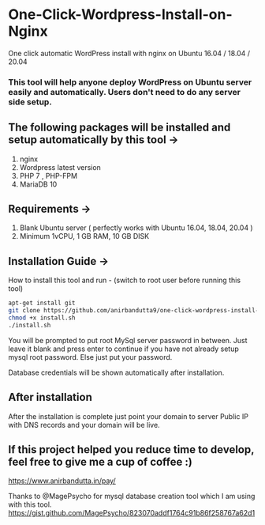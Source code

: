 # One-Click-Wordpress-Install-on-Nginx
One click automatic WordPress install with nginx on Ubuntu 16.04 / 18.04 / 20.04 

### This tool will help anyone deploy WordPress on Ubuntu server easily and automatically. Users don't need to do any server side setup.  

## The following packages will be installed and setup automatically by this tool ->
1) nginx 
2) Wordpress latest version
3) PHP 7 ,  PHP-FPM
4) MariaDB 10

## Requirements ->
1) Blank Ubuntu server ( perfectly works with Ubuntu 16.04, 18.04, 20.04 )
2) Minimum 1vCPU, 1 GB RAM, 10 GB DISK


## Installation Guide ->

How to install this tool and run - (switch to root user before running this tool)

```sh
apt-get install git  
git clone https://github.com/anirbandutta9/one-click-wordpress-install-on-nginx-.git  
chmod +x install.sh  
./install.sh  
```

You will be prompted to put root MySql server password in between. Just leave it blank and press enter to continue if you have not already setup mysql root password. Else just put your password.

Database credentials will be shown automatically after installation. 

## After installation 

After the installation is complete just point your domain to server Public IP with DNS records and your domain will be live.


## If this project helped you reduce time to develop, feel free to give me a cup of coffee :)
https://www.anirbandutta.in/pay/   


    

Thanks to @MagePsycho for mysql database creation tool which I am using with this tool.  
https://gist.github.com/MagePsycho/823070addf1764c91b86f258767a62d1

